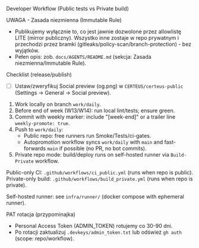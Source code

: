 Developer Workflow (Public tests vs Private build)

UWAGA - Zasada niezmienna (Immutable Rule)
- Publikujemy wyłącznie to, co jest jawnie dozwolone przez allowlistę LITE (mirror publiczny). Wszystko inne zostaje w repo prywatnym i przechodzi przez bramki (gitleaks/policy-scan/branch-protection) - bez wyjątków.
- Pełen opis: zob. `docs/AGENTS/README.md` (sekcja: Zasada niezmienna/Immutable Rule).

Checklist (release/publish)
- [ ] Ustaw/zweryfikuj Social preview (og.png) w `CERTEUS/certeus-public` (Settings → General → Social preview).
1) Work locally on branch `work/daily`.
2) Before end of week (W13/W14): run local lint/tests; ensure green.
3) Commit with weekly marker: include "[week-end]" or a trailer line `weekly-promote: true`.
4) Push to `work/daily`:
   - Public repo: free runners run Smoke/Tests/ci-gates.
   - Autopromotion workflow syncs `work/daily` with `main` and fast-forwards `main` if possible (no PR, no bot commits).
5) Private repo mode: build/deploy runs on self-hosted runner via `Build-Private` workflow.

Public-only CI: `.github/workflows/ci_public.yml` (runs when repo is public).
Private-only build: `.github/workflows/build_private.yml` (runs when repo is private).

Self-hosted runner: see `infra/runner/` (docker compose with ephemeral runner).

PAT rotacja (przypominajka)
- Personal Access Token (ADMIN_TOKEN) rotujemy co 30-90 dni.
- Po rotacji zaktualizuj `.devkeys/admin_token.txt` lub odśwież `gh auth` (scope: repo/workflow).
